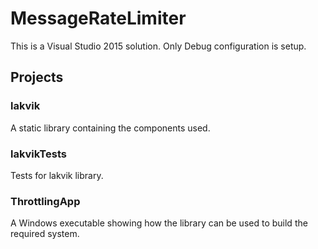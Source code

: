 # MessageRateLimiter
This is a Visual Studio 2015 solution. Only Debug configuration is setup.  
## Projects
### lakvik
A static library containing the components used. 

### lakvikTests
Tests for lakvik library. 

### ThrottlingApp
A Windows executable showing how the library can be used to build the required system.